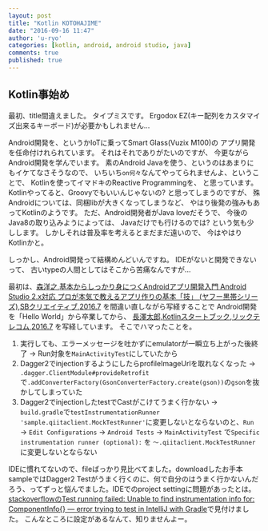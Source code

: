 ```yaml
---
layout: post
title: "Kotlin KOTOHAJIME"
date: "2016-09-16 11:47"
author: 'u-ryo'
categories: [kotlin, android, android studio, java]
comments: true
published: true
---
```

## Kotlin事始め
最初、title間違えました。
タイプミスです。
Ergodox EZ(キー配列をカスタマイズ出来るキーボード)が必要かもしれません...

Android開発を、というかIoTに乗ってSmart Glass(Vuzix M100)の
アプリ開発を任命付けれられています。
それはそれでありがたいのですが、
今更ながらAndroid開発を学んでいます。
素のAndroid Javaを使う、というのはあまりにもイケてなさそうなので、
いちいち`on何々`なんてやってられませんよ、ということで、
Kotlinを使ってイマドキのReactive Programmingを、
と思っています。
Kotlinやってると、Groovyでもいいんじゃないの?
と思ってしまうのですが、
殊Androidについては、同梱libが大きくなってしまうなど、
やはり後発の強みもあってKotlinのようです。
ただ、Android開発者がJava loveだそうで、
今後のJava8の取り込みようによっては、
Javaだけでも行けるのでは? という気も少しします。
しかしそれは普及率を考えるとまだまだ遠いので、
今はやはりKotlinかと。

しっかし、Android開発って結構めんどいんですね。
IDEがないと開発できないって、
古いtypeの人間としてはそこから苦痛なんですが...

最初は、[森洋之,基本からしっかり身につくAndroidアプリ開発入門 Android Studio 2.x対応 プロが本気で教えるアプリ作りの基本「技」 (ヤフー黒帯シリーズ),SBクリエイティブ,2016.7](http://www.sbcr.jp/products/4797384505.html) を間違い直しながら写経することで
Android開発を「Hello World」から卒業してから、
[長澤太郎,Kotlinスタートブック,リックテレコム,2016.7](http://taro.hatenablog.jp/entry/2016/06/16/203136) を写経しています。
そこでハマったことを。

1. 実行しても、エラーメッセージを吐かずにemulatorが一瞬立ち上がった後終了 → Run対象を`MainActivityTest`にしていたから
1. Dagger2でinjectionするようにしたらprofileImageUrlを取れなくなった → `.dagger.ClientModule#provideRetrofit`で`.addConverterFactory(GsonConverterFactory.create(gson))`の`gson`を抜かしてしまっていた
1. Dagger2でinjectionしたtestでCastがこけてうまく行かない → `build.gradle`で`testInstrumentationRunner 'sample.qiitaclient.MockTestRunner'`に変更しないとならないのと、`Run` → `Edit Configurations` → `Android Tests` → `MainActivityTest` で`Specific instrumentation runner (optional):` を `〜.qiitaclient.MockTestRunner` に変更しないとならない

IDEに慣れてないので、fileばっかり見比べてました。downloadしたお手本sampleではDagger2 Testがうまく行くのに、何で自分のはうまく行かないんだろう、ってずっと悩んでました。IDEでのproject settingに問題があったとは。
[stackoverflowのTest running failed: Unable to find instrumentation info for: ComponentInfo{} — error trying to test in IntelliJ with Gradle](http://stackoverflow.com/questions/24002212/test-running-failed-unable-to-find-instrumentation-info-for-componentinfo)で見付けました。
こんなところに設定があるなんて、知りませんよー。